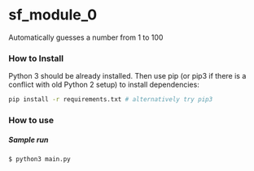 
# sf_module_0

Automatically guesses a number from 1 to 100

### How to Install

Python 3 should be already installed. Then use pip (or pip3 if there is a conflict with old Python 2 setup) to install dependencies:

```bash
pip install -r requirements.txt # alternatively try pip3
```

### How to use
##### Sample run
```bash
$ python3 main.py
```